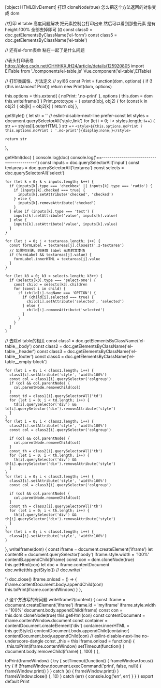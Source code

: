 [object HTMLDivElement] 打印
cloneNode(true) 怎么把这个方法返回的对象变成 dom

//打印 el table 高度问题解决   把元素控制台打印出来 然后可以看到那些元素 是有height:100% 全部去掉即可
如
    const class0 = doc.getElementsByClassName('el-form')
    const class5 = doc.getElementsByClassName('el-table')

// 还有el-form表单 粘在一起了是什么问题

//表头打印表格
https://blog.csdn.net/CHHHKXJH24/article/details/125920805
import ElTable from './components/el-table.js'
Vue.component('el-table',ElTable)
<script>
    import { Table } from 'element-ui';
    export default {
        extends: Table,
        mounted() {
            this.$nextTick(function () {
                let thead = this.$el.querySelector('.el-table__header-wrapper thead');
                let theadNew = thead.cloneNode(true);
                this.$el.querySelector('.el-table__body-wrapper table').appendChild(theadNew);
            })
        },
    }
</script>
<style scoped>
    .el-table >>> .el-table__body-wrapper thead {
        display: none;
    }
    @media print {
        .el-table >>> .el-table__header-wrapper {
            display: none;
        }
        .el-table >>> .el-table__body-wrapper thead {
            display: table-header-group;
        }
    }
</style>



// 打印类属性、方法定义
// xyl66
const Print = function(dom, options) {
  if (!(this instanceof Print)) return new Print(dom, options)

  this.options = this.extend(
    {
      noPrint: '.no-print'
    },
    options
  )
  this.dom = dom
  this.writeIframe()
}
Print.prototype = {
  extend(obj, obj2) {
    for (const k in obj2) {
      obj[k] = obj2[k]
    }
    return obj
  },

  getStyle() {
    let str = ''
    // eslint-disable-next-line prefer-const
    let styles = document.querySelectorAll('style,link')
    for (let i = 0; i < styles.length; i++) {
      str += styles[i].outerHTML
    }
    str += `<style>${this.options.noPrint ? this.options.noPrint : '.no-print'}{display:none;}</style>`

    return str
  },

  getHtml(doc) {
    console.log(doc)
    console.log('==--------------------------------------------')
    const inputs = doc.querySelectorAll('input')
    const textareas = doc.querySelectorAll('textarea')
    const selects = doc.querySelectorAll('select')

    for (let k = 0; k < inputs.length; k++) {
      if (inputs[k].type === 'checkbox' || inputs[k].type === 'radio') {
        if (inputs[k].checked === true) {
          inputs[k].setAttribute('checked', 'checked')
        } else {
          inputs[k].removeAttribute('checked')
        }
      } else if (inputs[k].type === 'text') {
        inputs[k].setAttribute('value', inputs[k].value)
      } else {
        inputs[k].setAttribute('value', inputs[k].value)
      }
    }

    for (let j = 0; j < textareas.length; j++) {
      const formLabel = textareas[j].closest('.z-textarea')
      // 如果相关联，则获取 label 元素的文本值
      if (formLabel && textareas[j].value) {
        formLabel.innerHTML = textareas[j].value
      }
    }

    for (let k3 = 0; k3 < selects.length; k3++) {
      if (selects[k3].type === 'select-one') {
        const child = selects[k3].children
        for (const i in child) {
          if (child[i].tagName === 'OPTION') {
            if (child[i].selected === true) {
              child[i].setAttribute('selected', 'selected')
            } else {
              child[i].removeAttribute('selected')
            }
          }
        }
      }
    }

// 去除el table的相关
 const class1 = doc.getElementsByClassName('el-table__body')
    const class2 = doc.getElementsByClassName('el-table__header')
    const class3 = doc.getElementsByClassName('el-table__footer')
    const class4 = doc.getElementsByClassName('el-table__empty-block')

    for (let i = 0; i < class1.length; i++) {
      class1[i].setAttribute('style', 'width:100%')
      const col = class1[i].querySelector('colgroup')
      if (col && col.parentNode) {
        col.parentNode.removeChild(col)
      }
      const td = class1[i].querySelectorAll('td')
      for (let i = 0; i < td.length; i++) {
        td[i].querySelector('div') && td[i].querySelector('div').removeAttribute('style')
      }
    }
    for (let i = 0; i < class2.length; i++) {
      class2[i].setAttribute('style', 'width:100%')
      const col = class2[i].querySelector('colgroup')

      if (col && col.parentNode) {
        col.parentNode.removeChild(col)
      }
      const th = class2[i].querySelectorAll('th')
      for (let i = 0; i < th.length; i++) {
        th[i].querySelector('div') && th[i].querySelector('div').removeAttribute('style')
      }
    }
    for (let i = 0; i < class3.length; i++) {
      class3[i].setAttribute('style', 'width:100%')
      const col = class3[i].querySelector('colgroup')

      if (col && col.parentNode) {
        col.parentNode.removeChild(col)
      }
      const th = class3[i].querySelectorAll('th')
      for (let i = 0; i < th.length; i++) {
        th[i].querySelector('div') && th[i].querySelector('div').removeAttribute('style')
      }
    }
    for (let i = 0; i < class4.length; i++) {
      class4[i].setAttribute('style', 'width:100%')
    }
  },
   writeIframe(dom) {
      const iframe = document.createElement('iframe')
      let contentB = document.querySelector('body')
      iframe.style.width = '100%'
      contentB.appendChild(iframe)
      const con = dom.cloneNode(true)
      this.getHtml(con)
      let doc = iframe.contentDocument
      doc.write(this.getStyle())
      // doc.write('<div></div>')
      doc.close()
      iframe.onload = () => {
        iframe.contentDocument.body.appendChild(con)
        this.toPrint(iframe.contentWindow)
      }
    },

// 这个方法写的有问题
  writeIframe2(content) {
    const iframe = document.createElement('iframe')
    iframe.id = 'myIframe'
    iframe.style.width = '100%'
    document.body.appendChild(iframe)
    const con = this.dom.cloneNode(true)
    this.getHtml(con)
    const contentDocument = iframe.contentWindow.document
    const container = contentDocument.createElement('div')
    container.innerHTML = this.getStyle()
    contentDocument.body.appendChild(container)
    contentDocument.body.appendChild(con)
    // eslint-disable-next-line no-underscore-dangle
    const _this = this
    iframe.onload = function() {
      _this.toPrint(iframe.contentWindow)
      setTimeout(function() {
        document.body.removeChild(iframe)
      }, 100)
    }
  },

  toPrint(frameWindow) {
    try {
      setTimeout(function() {
        frameWindow.focus()
        try {
          if (!frameWindow.document.execCommand('print', false, null)) {
            frameWindow.print()
          }
        } catch (e) {
          frameWindow.print()
        }
        frameWindow.close()
      }, 10)
    } catch (err) {
      console.log('err', err)
    }
  }
}
export default Print
